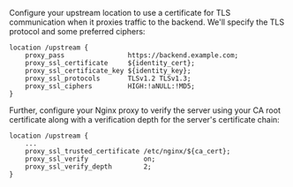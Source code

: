 Configure your upstream location to use a certificate for TLS communication when it proxies traffic to the backend. We'll specify the TLS protocol and some preferred ciphers:

```nginx
location /upstream {
    proxy_pass                https://backend.example.com;
    proxy_ssl_certificate     ${identity_cert};
    proxy_ssl_certificate_key ${identity_key};
    proxy_ssl_protocols       TLSv1.2 TLSv1.3;
    proxy_ssl_ciphers         HIGH:!aNULL:!MD5;
}
```

Further, configure your Nginx proxy to verify the server using your CA root certificate along with a verification depth for the server's certificate chain:

```nginx
location /upstream {
    ...
    proxy_ssl_trusted_certificate /etc/nginx/${ca_cert};
    proxy_ssl_verify              on;
    proxy_ssl_verify_depth        2;
}
```
